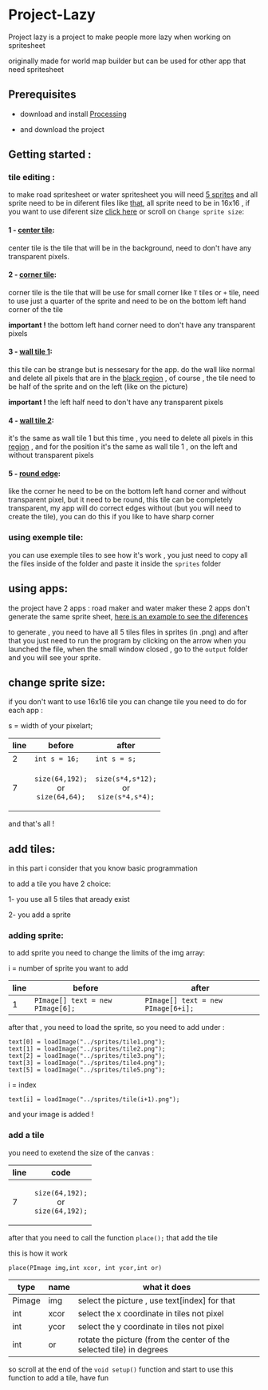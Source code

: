 # Project-Lazy

Project lazy is a project to make people more lazy when working on spritesheet 

originally made for world map builder but can be used for other app that need spritesheet

## Prerequisites

 - download and install [Processing](https://processing.org/download/)

 - and download the project
 
## Getting started :
 
 ### tile editing :
 
to make road spritesheet or water spritesheet you will need [5 sprites](https://imgur.com/Z0zWKhu) and all sprite need to be in diferent files like [that](https://imgur.com/l2J1bI9), all sprite need to be in 16x16 , if you want to use diferent size [click here](https://github.com/TheGeekMax/Project-Lazy/blob/master/README.md#change-sprite-size) or scroll on `Change sprite size`:
 
 #### 1 - [center tile](https://imgur.com/vkg9VU8):
 
 center tile is the tile that will be in the background, need to don't have any transparent pixels.
 
 #### 2 - [corner tile](https://imgur.com/NAl5y3p):
 
corner tile is the tile that will be use for small corner like `T` tiles or `+` tile, need to use just a quarter of the sprite and need to be on the bottom left hand corner of the tile

**important !** the bottom left hand corner need to don't have any transparent pixels
 
 #### 3 - [wall tile 1](https://imgur.com/mqjU4qY):

this tile can be strange but is nessesary for the app. do the wall like normal and delete all pixels that are in the [black region](https://imgur.com/wW4UTfO) , of course , the tile need to be half of the sprite and on the left (like on the picture)

**important !** the left half need to don't have any transparent pixels

 #### 4 - [wall tile 2](https://imgur.com/Pyi0nyT):
 
 it's the same as wall tile 1 but this time , you need to delete all pixels in this [region](https://imgur.com/8CHYUvg) , and for the position it's the same as wall tile 1 , on the left and without transparent pixels

 #### 5 - [round edge](https://imgur.com/1oVM3wn):
 
 like the corner he need to be on the bottom left hand corner and without transparent pixel, but it need to be round, this tile can be completely transparent, my app will do correct edges without (but you will need to create the tile), you can do this if you like to have sharp corner
 
### using exemple tile:
 you can use exemple tiles to see how it's work , you just need to copy all the files inside of the folder and paste it inside the `sprites` folder
 
## using apps:

the project have 2 apps : road maker and water maker these 2 apps don't generate the same sprite sheet, [here is an example to see the diferences](https://imgur.com/gUuhJvO)

to generate , you need to have all 5 tiles files in sprites (in .png) and after that you just need to run the program by clicking on the arrow when you launched the file, when the small window closed , go to the `output` folder and you will see your sprite.

## change sprite size:

if you don't want to use 16x16 tile you can change tile you need to do for each app :

s = width of your pixelart;

line|before|after
----|------|-----
2|`int s = 16;`|`int s = s;`
7|<p align="center">`size(64,192);`</br>or</br>`size(64,64);`</p>|<p align = "center">`size(s*4,s*12);`</br>or</br>`size(s*4,s*4);`</p>

and that's all !

## add tiles:

in this part i consider that you know basic programmation

to add a tile you have 2 choice:

  1- you use all 5 tiles that aready exist
  
  2- you add a sprite
  
### adding sprite:

to add sprite you need to change the limits of the img array:

i = number of sprite you want to add

line|before|after
----|------|-----
1|`PImage[] text = new PImage[6];`|`PImage[] text = new PImage[6+i];`

after that , you need to load the sprite, so you need to add under :
```
text[0] = loadImage("../sprites/tile1.png");
text[1] = loadImage("../sprites/tile2.png");
text[2] = loadImage("../sprites/tile3.png");
text[3] = loadImage("../sprites/tile4.png");
text[5] = loadImage("../sprites/tile5.png");
```
i = index

```
text[i] = loadImage("../sprites/tile(i+1).png");
```

and your image is added ! 

### add a tile

you need to exetend the size of the canvas :

line|code
----|----
7|<p align="center">`size(64,192);`</br>or</br>`size(64,192);`</p>

after that you need to call the function `place();` that add the tile

this is how it work

```place(PImage img,int xcor, int ycor,int or)```

type|name|what it does
----|----|------------
Pimage|img| select the picture , use text[index] for that
int|xcor|select the x coordinate in tiles not pixel 
int|ycor|select the y coordinate in tiles not pixel 
int|or|rotate the picture (from the center of the selected tile) in degrees

so scroll at the end of the `void setup()` function and start to use this function to add a tile, have fun

